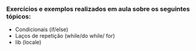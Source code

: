 ### Exercícios e exemplos realizados em aula sobre os seguintes tópicos:
- Condicionais (if/else)
- Laços de repetição (while/do while/ for)
- lib (locale)
